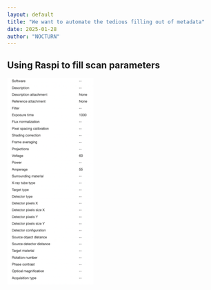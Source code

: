 ```yaml
---
layout: default
title: "We want to automate the tedious filling out of metadata"
date: 2025-01-28
author: "NOCTURN"
---
```


## Using Raspi to fill scan parameters


<img src="/docs/assets/Scan Parameters.png" alt="drawing" width="200"/>


